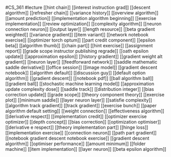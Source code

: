 #CS_361
#lecture
[[hint chain]]
[[interest instruction grad]]
[[descent algorithm]]
[[refresher chain]]
[[variance history]]
[[overview algorithm]]
[[amount prediction]]
[[implementation algorithm beginning]]
[[exercise implementation]]
[[review optimization]]
[[complexity algorithm]]
[[neuron connection neuron]]
[[output layer]]
[[length resource]]
[[beta gradient weighted]]
[[variance gradient]]
[[item variant]]
[[network notebook exercise]]
[[optimizer torch optum]]
[[part credit component]]
[[epsilon beta]]
[[algorithm thumb]]
[[chain part]]
[[hint exercise]]
[[assignment report]]
[[grade scope instructor publishing regrade]]
[[oath epsilon update]]
[[approximation epsilon]]
[[history gradient]]
[[gradient weight alt gradient]]
[[neuron layer]]
[[feedforward network]]
[[saddle mathematic saddle derivative]]
[[office session]]
[[image model]]
[[gradient descent notebook]]
[[algorithm default]]
[[discussion guy]]
[[default option algorithm]]
[[gradient descent]]
[[notebook pdf]]
[[ball algorithm ball]]
[[gradient ball]]
[[stochastic machine learning model]]
[[approximation update complexity dose]]
[[saddle track]]
[[distribution integer]]
[[bias correction update]]
[[grade scope]]
[[theory component theory]]
[[exercise plot]]
[[minimum saddle]]
[[layer neuron layer]]
[[satisfie complexity]]
[[algorithm track gradient]]
[[track gradient]]
[[exercise bunch]]
[[paper algorithm default setting]]
[[weight connection]]
[[effectiveness algorithm]]
[[derivative respect]]
[[implementation credit]]
[[optimizer exercise optimizer]]
[[depth concept]]
[[bias correction]]
[[optimization optimiser]]
[[derivative e respect]]
[[theory implementation part]]
[[hinge loss]]
[[implementation exercise]]
[[connection neuron]]
[[path part gradient]]
[[notebook gradient descent notebook exercise]]
[[gradient descent algorithm]]
[[optimiser performance]]
[[amount minimum]]
[[folder machine]]
[[item implementation]]
[[layer neuron]]
[[beta epsilon algorithm]]
